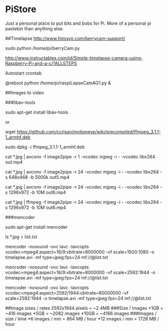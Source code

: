 # PiStore
Just a personal place to put bits and bobs for Pi. More of a personal pi pastebin than anything else.



##Timelapse
http://www.fotosyn.com/berrycam-support/

sudo python /home/pi/berryCam.py

http://www.instructables.com/id/Simple-timelapse-camera-using-Raspberry-Pi-and-a-c/?ALLSTEPS

Autostart crontab

@reboot python /home/pi/raspiLapseCamAG1.py & 

##Images to video

###libav-tools

sudo apt-get install libav-tools

or

wget https://github.com/ccrisan/motioneye/wiki/precompiled/ffmpeg_3.1.1-1_armhf.deb

sudo dpkg -i ffmpeg_3.1.1-1_armhf.deb

cat *.jpg | avconv -f image2pipe -r 1 -vcodec mjpeg -i - -vcodec libx264 out.mp4

cat *.jpg | avconv -f image2pipe -r 24 -vcodec mjpeg -i - -vcodec libx264 -s 648x468 -b 5000k out5.mp4

cat *.jpg | avconv -f image2pipe -r 24 -vcodec mjpeg -i - -vcodec libx264 -s 1296x972 -b 10M out6.mp4

cat *.jpg | ffmpeg -f image2pipe -r 24 -vcodec mjpeg -i - -vcodec libx264 -s 1296x972 -b 10M out6.mp4

###mencoder

sudo apt-get install mencoder

ls *.jpg > list.txt

mencoder -nosound -ovc lavc -lavcopts vcodec=mpeg4:aspect=16/9:vbitrate=8000000 -vf scale=1920:1080 -o timelapse.avi -mf type=jpeg:fps=24 mf://@list.txt

mencoder -nosound -ovc lavc -lavcopts vcodec=mpeg4:aspect=16/9:vbitrate=8000000 -vf scale=2592:1944 -o timelapse.avi -mf type=jpeg:fps=24 mf://@list.txt

mencoder -nosound -ovc lavc -lavcopts vcodec=mpeg4:aspect=2592/1944:vbitrate=80000000 -vf scale=2592:1944 -o timelapse.avi -mf type=jpeg:fps=24 mf://@list.txt


##Image sizes / rates
2592x1944 pixels = ~2.4MB
###Size / images
*1GB = ~416 images
*5GB = ~2082 images
*10GB = ~4166 images
###Images / size / time
*6 images / min = 864 MB / hour
*12 images / min = 1728 MB / hour

